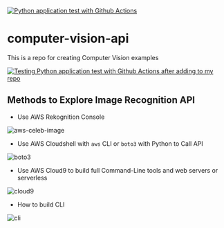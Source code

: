 [![Python application test with Github Actions](https://github.com/noahgift/computer-vision-api/actions/workflows/main.yml/badge.svg)](https://github.com/noahgift/computer-vision-api/actions/workflows/main.yml)

# computer-vision-api
This is a repo for creating Computer Vision examples

[![Testing Python application test with Github Actions after adding to my repo](https://github.com/isaacbull/computer-vision-cli-api/actions/workflows/main.yml/badge.svg)](https://github.com/isaacbull/computer-vision-cli-api/actions/workflows/main.yml)


## Methods to Explore Image Recognition API

* Use AWS Rekognition Console

![aws-celeb-image](https://user-images.githubusercontent.com/58792/117539563-3f517880-afd9-11eb-83a3-7060fa0af476.png)

* Use AWS Cloudshell with `aws` CLI or `boto3` with Python to Call API

![boto3](https://user-images.githubusercontent.com/58792/117539606-6f991700-afd9-11eb-9369-a39be77ac24d.png)

* Use AWS Cloud9 to build full Command-Line tools and web servers or serverless

![cloud9](https://user-images.githubusercontent.com/58792/117539662-a4a56980-afd9-11eb-9377-2d0f8f96e7bc.png)

* How to build CLI

![cli](https://user-images.githubusercontent.com/58792/117541279-20ef7b00-afe1-11eb-892a-eb55a7e0e91e.png)
